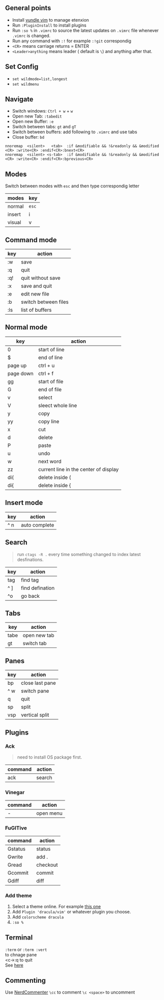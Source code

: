 ## General points
* Install [vundle vim](https://github.com/VundleVim/Vundle.vim) to manage etenxion  
* Run `:PluginInstall` to install plugins 
* Run `:so %` in `.vimrc` to source the latest updates on `.vimrc` file whenever `.vimrc` is changed. 
* Run any command with `:!` for example `:!git` correspondig
* `<CR>` means carriage returns = ENTER
* `<Leader>anything` means leader ( default is `\`) and anything after that.

## Set Config
  - `set wildmode=list,longest`
 - `set wildmenu`

## Navigate
 - Switch windows: `Ctrl + w` + `w`
 - Open new Tab: `:tabedit`
 - Open new Buffer: `:e`
 - Switch between tabs: `gt` and `gT`
 - Switch between buffers: add following to `.vimrc` and use tabs
 - Close buffer: `bd`
```
nnoremap  <silent>   <tab>  :if &modifiable && !&readonly && &modified <CR> :write<CR> :endif<CR>:bnext<CR>
nnoremap  <silent> <s-tab>  :if &modifiable && !&readonly && &modified <CR> :write<CR> :endif<CR>:bprevious<CR>
```  

## Modes  
Switch between modes with `esc` and then type correspondig letter  
  
| modes | key |
|-------|-----|
|normal |`esc`|
|insert |  i  |
|visual |  v  |
  

## Command mode  
|   key   |  action  |
|---------|----------|
|   :w    |   save   |
|   :q    |   quit   |
|   :q!   |  quit without save |
|   :x    |   save and quit |
|   :e    |   edit new file |
|   :b    |   switch between files |
|   :ls   |  list of buffers  |
## Normal mode  
  
|  key  |  action  |
|-------|----------|
|   0   |  start of line |
|   $   | end of line |
| page up | ctrl + u |
|  page down | ctrl + f |         
|  gg   |  start of file |
|   G   |  end of file |
|   v   |   select |
|   V   |   sleect whole line |
|   y   |   copy   |
|  yy   |   copy line |
|   x   |   cut    |
|   d   |   delete |
|   P   |   paste  |
|   u   |   undo   |
|   w   |  next word |
|   zz  |  current line in the center of display |
| di( | delete inside ( |
| di{  | delete inside { |

## Insert mode

|   key   |   action   |
|---------|------------|
| ^ n | auto complete |

## Search

> run `ctags -R .` every time something changed to index latest desfinations. 

|   key   |  action  |
|---------|----------|
|   tag   | find tag |
|  ^ ]    | find defination |
|  ^o   |  go back |
## Tabs

|   key   |   action   |
|---------|------------|
|  tabe  | open new tab |
|  gt  | switch tab |


## Panes
  
|   key   |  action   |
|---------|-----------|
|  bp     |  close last pane |
| ^ w | switch pane |
| q       |  quit  |
| sp      |  split  |
  vsp     |  vertical split |


## Plugins

### Ack
> need to install OS package first.   
  
|   command   |   action   |
|---------|------------|
|  ack   |  search  |


### Vinegar

|   command   |   action   |
|---------|---------|
|    -    |  open menu  |


### FuGITive

|   command   |   action   |
|---------|------------|
| Gstatus | status |
| Gwrite  | add . |
| Gread  |  checkout |
| Gcommit | commit |
| Gdiff  | diff |

### Add theme
1. Select a theme online. For example [this one](https://github.com/dracula/vim/tree/b7e11c087fe2a9e3023cdccf17985704e27b125d)
2. Add `Plugin 'dracula/vim'` or whatever plugin you choose.
3. Add `colorscheme dracula`
4. `:so %`

## Terminal
`:term` or `:term :vert`  
<c-w> to chnage pane  
<c-\><c-n>:q to quit  
See [here](https://github.com/vim/vim/blob/master/runtime/doc/terminal.txt) 
## Commenting
Use [NerdCommenter](https://github.com/scrooloose/nerdcommenter)
`\cc` to comment
`\c <space>` to uncomment

